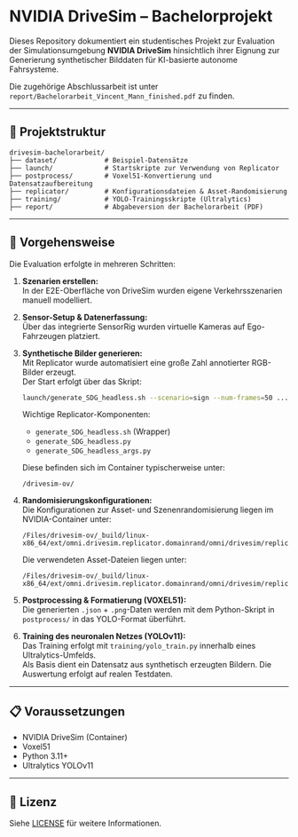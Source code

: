 
# NVIDIA DriveSim – Bachelorprojekt

Dieses Repository dokumentiert ein studentisches Projekt zur Evaluation der Simulationsumgebung **NVIDIA DriveSim** hinsichtlich ihrer Eignung zur Generierung synthetischer Bilddaten für KI-basierte autonome Fahrsysteme.

Die zugehörige Abschlussarbeit ist unter `report/Bachelorarbeit_Vincent_Mann_finished.pdf` zu finden.

---

## 🔧 Projektstruktur

```
drivesim-bachelorarbeit/
├── dataset/            # Beispiel-Datensätze
├── launch/             # Startskripte zur Verwendung von Replicator
├── postprocess/        # Voxel51-Konvertierung und Datensatzaufbereitung
├── replicator/         # Konfigurationsdateien & Asset-Randomisierung
├── training/           # YOLO-Trainingsskripte (Ultralytics)
├── report/             # Abgabeversion der Bachelorarbeit (PDF)
```

---

## 🚀 Vorgehensweise

Die Evaluation erfolgte in mehreren Schritten:

1. **Szenarien erstellen:**  
   In der E2E-Oberfläche von DriveSim wurden eigene Verkehrsszenarien manuell modelliert.

2. **Sensor-Setup & Datenerfassung:**  
   Über das integrierte SensorRig wurden virtuelle Kameras auf Ego-Fahrzeugen platziert.

3. **Synthetische Bilder generieren:**  
   Mit Replicator wurde automatisiert eine große Zahl annotierter RGB-Bilder erzeugt.  
   Der Start erfolgt über das Skript:

   ```bash
   launch/generate_SDG_headless.sh --scenario=sign --num-frames=50 ...
   ```

   Wichtige Replicator-Komponenten:

   - `generate_SDG_headless.sh` (Wrapper)
   - `generate_SDG_headless.py`  
   - `generate_SDG_headless_args.py`

   Diese befinden sich im Container typischerweise unter:

   ```
   /drivesim-ov/
   ```

4. **Randomisierungskonfigurationen:**  
   Die Konfigurationen zur Asset- und Szenenrandomisierung liegen im NVIDIA-Container unter:

   ```
   /Files/drivesim-ov/_build/linux-x86_64/ext/omni.drivesim.replicator.domainrand/omni/drivesim/replicator/domainrand/config/
   ```

   Die verwendeten Asset-Dateien liegen unter:

   ```
   /Files/drivesim-ov/_build/linux-x86_64/ext/omni.drivesim.replicator.domainrand/omni/drivesim/replicator/domainrand/config/assets/
   ```

5. **Postprocessing & Formatierung (VOXEL51):**  
   Die generierten `.json` + `.png`-Daten werden mit dem Python-Skript in `postprocess/` in das YOLO-Format überführt.

6. **Training des neuronalen Netzes (YOLOv11):**  
   Das Training erfolgt mit `training/yolo_train.py` innerhalb eines Ultralytics-Umfelds.  
   Als Basis dient ein Datensatz aus synthetisch erzeugten Bildern. Die Auswertung erfolgt auf realen Testdaten.

---

## 📋 Voraussetzungen

- NVIDIA DriveSim (Container)
- Voxel51 
- Python 3.11+
- Ultralytics YOLOv11

---

## 📄 Lizenz

Siehe [LICENSE](LICENSE) für weitere Informationen.

